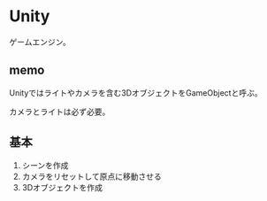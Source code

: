 Unity
===

ゲームエンジン。

## memo

Unityではライトやカメラを含む3DオブジェクトをGameObjectと呼ぶ。

カメラとライトは必ず必要。

## 基本

1. シーンを作成
1. カメラをリセットして原点に移動させる
1. 3Dオブジェクトを作成
